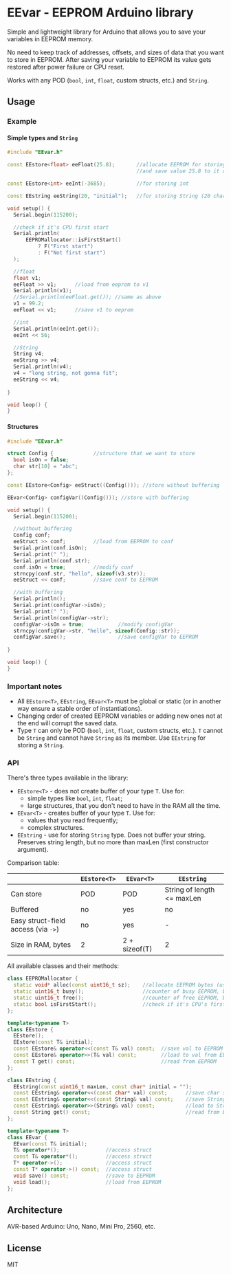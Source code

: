 # EEvar - EEPROM Arduino library

Simple and lightweight library for Arduino that allows you to save your variables in EEPROM memory. 

No need to keep track of addresses, offsets, and sizes of data that you want to store in EEPROM. After saving your variable to EEPROM its value gets restored after power failure or CPU reset.

Works with any POD (`bool`, `int`, `float`, custom structs, etc.) and `String`. 

## Usage

### Example

#### Simple types and `String`

```c++
#include "EEvar.h"

const EEstore<float> eeFloat(25.8);       //allocate EEPROM for storing float 
                                          //and save value 25.8 to it on the first start

const EEstore<int> eeInt(-3685);          //for storing int

const EEstring eeString(20, "initial");   //for storing String (20 chars max)

void setup() {
  Serial.begin(115200);

  //check if it's CPU first start
  Serial.println(
      EEPROMallocator::isFirstStart()
          ? F("First start") 
          : F("Not first start")
  );

  //float
  float v1;
  eeFloat >> v1;      //load from eeprom to v1
  Serial.println(v1);
  //Serial.println(eeFloat.get()); //same as above
  v1 = 99.2;
  eeFloat << v1;      //save v1 to eeprom

  //int
  Serial.println(eeInt.get());
  eeInt << 56;

  //String
  String v4;
  eeString >> v4;
  Serial.println(v4);
  v4 = "long string, not gonna fit";
  eeString << v4;
  
}

void loop() {
}

```

#### Structures

```c++
#include "EEvar.h"

struct Config {				//structure that we want to store
  bool isOn = false;
  char str[10] = "abc";
};

const EEstore<Config> eeStruct((Config())); //store without buffering

EEvar<Config> configVar((Config())); //store with buffering

void setup() {
  Serial.begin(115200);

  //without buffering
  Config conf;
  eeStruct >> conf;			//load from EEPROM to conf
  Serial.print(conf.isOn);
  Serial.print(" ");
  Serial.println(conf.str);
  conf.isOn = true;			//modify conf
  strncpy(conf.str, "hello", sizeof(v3.str));
  eeStruct << conf;			//save conf to EEPROM

  //with buffering
  Serial.println();
  Serial.print(configVar->isOn);
  Serial.print(" ");
  Serial.println(configVar->str);
  configVar->isOn = true;			//modify configVar
  strncpy(configVar->str, "hello", sizeof(Config::str));
  configVar.save();					//save configVar to EEPROM
  
}

void loop() {
}

```



### Important notes

- All `EEstore<T>`, `EEstring`, `EEvar<T>` must be global or static (or in another way ensure a stable order of instantiations).
- Changing order of created EEPROM variables or adding new ones not at the end will corrupt the saved data.
- Type `T` can only be POD (`bool`, `int`, `float`, custom structs, etc.). `T` cannot be `String` and cannot have `String` as its member. Use `EEstring` for storing a `String`.



### API

There's three types available in the library: 

- `EEstore<T>` - does not create buffer of your type `T`. Use for:
  - simple types like `bool`, `int`, `float`;
  - large structures, that you don't need to have in the RAM all the time.
- `EEvar<T>` - creates buffer of your type `T`. Use for:
  - values that you read frequently;
  - complex structures.
-  `EEstring` - use for storing `String` type. Does not buffer your string. Preserves string length, but no more than maxLen (first constructor argument).

Comparison table:

|                                     | `EEstore<T>` | `EEvar<T>`    | `EEstring`         |
| ----------------------------------- | ------------ | ------------- | -------------------------- |
| Can store                           | POD          | POD           | String of length <= maxLen |
| Buffered                            | no           | yes           | no                         |
| Easy struct-field access (via `->`) | no           | yes           | -                          |
| Size in RAM, bytes                  | 2            | 2 + sizeof(T) | 2                          |



All available classes and their methods:

```c++
class EEPROMallocator {
  static void* alloc(const uint16_t sz);    //allocate EEPROM bytes (used by the library, don't call it directly)
  static uint16_t busy();                   //counter of busy EEPROM, bytes
  static uint16_t free();                   //counter of free EEPROM, bytes
  static bool isFirstStart();               //check if it's CPU's first start
};

template<typename T>
class EEstore {
  EEstore();
  EEstore(const T& initial);
  const EEstore& operator<<(const T& val) const;  //save val to EEPROM
  const EEstore& operator>>(T& val) const;        //load to val from EEPROM
  const T get() const;                            //read from EEPROM
};

class EEstring {
  EEstring(const uint16_t maxLen, const char* initial = "");
  const EEstring& operator<<(const char* val) const;      //save char string to EEPROM
  const EEstring& operator<<(const String& val) const;    //save String to EEPROM
  const EEstring& operator>>(String& val) const;          //load to String val from EEPROM
  const String get() const;                               //read from EEPROM
};

template<typename T>
class EEvar {
  EEvar(const T& initial);
  T& operator*();               //access struct
  const T& operator*();         //access struct
  T* operator->();              //access struct
  const T* operator->() const;  //access struct
  void save() const;            //save to EEPROM
  void load();                  //load from EEPROM
};
```



## Architecture

AVR-based Arduino: Uno, Nano, Mini Pro, 2560, etc.

## License

MIT
